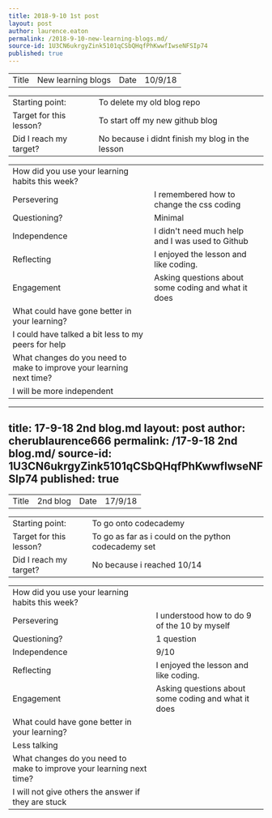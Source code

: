 ```yaml
---
title: 2018-9-10 1st post
layout: post
author: laurence.eaton
permalink: /2018-9-10-new-learning-blogs.md/
source-id: 1U3CN6ukrgyZink5101qCSbQHqfPhKwwfIwseNFSIp74
published: true
---
```

<table>
  <tr>
    <td>Title</td>
    <td>New learning blogs</td>
    <td>Date</td>
    <td>10/9/18</td>
  </tr>
</table>


<table>
  <tr>
    <td>Starting point:</td>
    <td>To delete my old blog repo</td>
  </tr>
  <tr>
    <td>Target for this lesson?</td>
    <td>To start off my new github blog</td>
  </tr>
  <tr>
    <td>Did I reach my target? </td>
    <td>No because i didnt finish my blog in the lesson</td>
  </tr>
</table>


<table>
  <tr>
    <td>How did you use your learning habits this week?</td>
    <td></td>
  </tr>
  <tr>
    <td>Persevering</td>
    <td>I remembered how to change the css coding</td>
  </tr>
  <tr>
    <td>Questioning?</td>
    <td>Minimal</td>
  </tr>
  <tr>
    <td>Independence</td>
    <td>I didn't need much help and I was used to Github</td>
  </tr>
  <tr>
    <td>Reflecting</td>
    <td>I enjoyed the lesson and like coding.</td>
  </tr>
  <tr>
    <td>Engagement</td>
    <td>Asking questions about some coding and what it does</td>
  </tr>
  <tr>
    <td>What could have gone better in your learning?</td>
    <td></td>
  </tr>
  <tr>
    <td>I could have talked a bit less to my peers for help</td>
    <td></td>
  </tr>
  <tr>
    <td>What changes do you need to make to improve your learning next time?</td>
    <td></td>
  </tr>
  <tr>
    <td>I will be more independent</td>
    <td></td>
  </tr>
</table>

---
title: 17-9-18 2nd blog.md
layout: post
author: cherublaurence666
permalink: /17-9-18 2nd blog.md/
source-id: 1U3CN6ukrgyZink5101qCSbQHqfPhKwwfIwseNFSIp74
published: true
---
<table>
  <tr>
    <td>Title</td>
    <td>2nd blog</td>
    <td>Date</td>
    <td>17/9/18</td>
  </tr>
</table>


<table>
  <tr>
    <td>Starting point:</td>
    <td>To go onto codecademy</td>
  </tr>
  <tr>
    <td>Target for this lesson?</td>
    <td>To go as far as i could on the python codecademy set</td>
  </tr>
  <tr>
    <td>Did I reach my target? </td>
    <td>No because i reached 10/14</td>
  </tr>
</table>


<table>
  <tr>
    <td>How did you use your learning habits this week?</td>
    <td></td>
  </tr>
  <tr>
    <td>Persevering</td>
    <td>I understood how to do 9 of the 10 by myself</td>
  </tr>
  <tr>
    <td>Questioning?</td>
    <td>1 question</td>
  </tr>
  <tr>
    <td>Independence</td>
    <td>9/10</td>
  </tr>
  <tr>
    <td>Reflecting</td>
    <td>I enjoyed the lesson and like coding.</td>
  </tr>
  <tr>
    <td>Engagement</td>
    <td>Asking questions about some coding and what it does</td>
  </tr>
  <tr>
    <td>What could have gone better in your learning?</td>
    <td></td>
  </tr>
  <tr>
    <td>Less talking</td>
    <td></td>
  </tr>
  <tr>
    <td>What changes do you need to make to improve your learning next time?</td>
    <td></td>
  </tr>
  <tr>
    <td>I will not give others the answer if they are stuck</td>
    <td></td>
  </tr>
</table>




